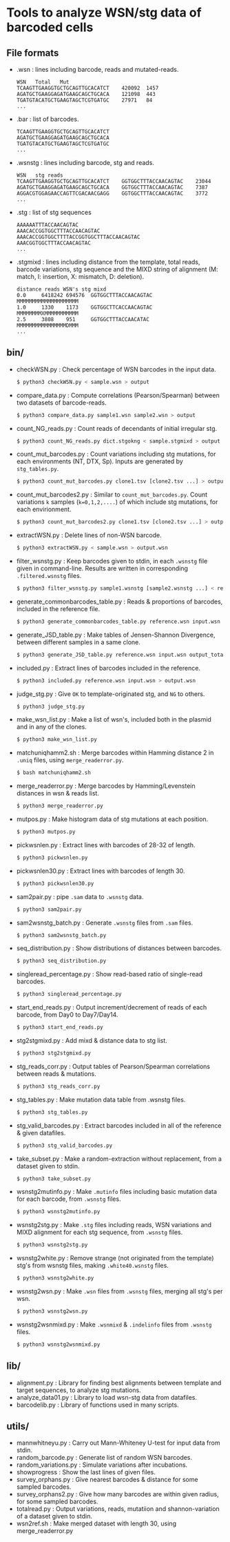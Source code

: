 # Tools to analyze WSN/stg data of barcoded cells

## File formats
- .wsn : lines including barcode, reads and mutated-reads.
  ```
  WSN	Total	Mut
  TCAAGTTGAAGGTGCTGCAGTTGCACATCT	420092	1457
  AGATGCTGAAGGAGATGAAGCAGCTGCACA	121098	443
  TGATGTACATGCTGAAGTAGCTCGTGATGC 	27971	84
  ...
  ```

- .bar : list of barcodes.
  ```
  TCAAGTTGAAGGTGCTGCAGTTGCACATCT
  AGATGCTGAAGGAGATGAAGCAGCTGCACA
  TGATGTACATGCTGAAGTAGCTCGTGATGC
  ...
  ```

- .wsnstg : lines including barcode, stg and reads.
  ```
  WSN	stg	reads
  TCAAGTTGAAGGTGCTGCAGTTGCACATCT	GGTGGCTTTACCAACAGTAC	23044
  AGATGCTGAAGGAGATGAAGCAGCTGCACA	GGTGGCTTTACCAACAGTAC	7387
  AGGACGTGGAGAACCAGTTCGACAACGAGG	GGTGGCTTTACCAACAGTAC	3772
  ...
  ```

- .stg : list of stg sequences
  ```
  AAAAAATTTACCAACAGTAC
  AAACACCGGTGGCTTTACCAACAGTAC
  AAACACCGGTGGCTTTTACCGGTGGCTTTACCAACAGTAC
  AAACGGTGGCTTTACCAACAGTAC
  ...
  ```

- .stgmixd : lines including distance from the template, total reads, barcode variations, stg sequence and the MIXD string of alignment (M: match, I: insertion, X: mismatch, D: deletion). 
  ```
  distance reads WSN's stg mixd
  0.0     6418242 694576  GGTGGCTTTACCAACAGTAC    MMMMMMMMMMMMMMMMMMMM
  1.0     1330    1173    GGTGGCTTCACCAACAGTAC    MMMMMMMMXMMMMMMMMMMM
  2.5     3808    951     GGTGGCTTTACCAACATAC     MMMMMMMMMMMMMMMMDMMM
  ...
  ```

## bin/
- checkWSN.py : Check percentage of WSN barcodes in the input data.
  ```bash
  $ python3 checkWSN.py < sample.wsn > output
  ```

- compare_data.py : Compute correlations (Pearson/Spearman) between two datasets of barcode-reads.
  ```bash
  $ python3 compare_data.py sample1.wsn sample2.wsn > output
  ```

- count_NG_reads.py : Count reads of decendants of initial irregular stg.
  ```bash
  $ python3 count_NG_reads.py dict.stgokng < sample.stgmixd > output
  ```

- count_mut_barcodes.py : Count variations including stg mutations, for each environments (NT, DTX, Sp). Inputs are generated by `stg_tables.py`.
  ```bash
  $ python3 count_mut_barcodes.py clone1.tsv [clone2.tsv ...] > output
  ```

- count_mut_barcodes2.py : Similar to `count_mut_barcodes.py`. Count variations `k` samples (`k=0,1,2,....`) of which include stg mutations, for each envirionment.
  ```bash
  $ python3 count_mut_barcodes2.py clone1.tsv [clone2.tsv ...] > output
  ```

- extractWSN.py : Delete lines of non-WSN barcode.
  ```bash
  $ python3 extractWSN.py < sample.wsn > output.wsn
  ```

- filter_wsnstg.py : Keep barcodes given to stdin, in each `.wsnstg` file given in command-line. Results are written in corresponding `.filtered.wsnstg` files.
  ```bash
  $ python3 filter_wsnstg.py sample1.wsnstg [sample2.wsnstg ...] < reference_barcodes.bar
  ```

- generate_commonbarcodes_table.py : Reads & proportions of barcodes, included in the reference file.
  ```bash
  $ python3 generate_commonbarcodes_table.py reference.wsn input.wsn output_total.tsv output_top10.tsv
  ```

- generate_JSD_table.py : Make tables of Jensen-Shannon Divergence, between different samples in a same clone.
  ```bash
  $ python3 generate_JSD_table.py reference.wsn input.wsn output_total.wsn output_top10.wsn
  ```

- included.py : Extract lines of barcodes included in the reference.
  ```bash
  $ python3 included.py reference.wsn input.wsn > output.wsn
  ```

- judge_stg.py : Give `OK` to template-originated stg, and `NG` to others.
  ```bash
  $ python3 judge_stg.py
  ```

- make_wsn_list.py : Make a list of wsn's, included both in the plasmid and in any of the clones.
  ```bash
  $ python3 make_wsn_list.py
  ```

- matchuniqhamm2.sh : Merge barcodes within Hamming distance 2 in `.uniq` files, using `merge_readerror.py`.
  ```bash
  $ bash matchuniqhamm2.sh
  ```

- merge_readerror.py : Merge barcodes by Hamming/Levenstein distances in wsn & reads list.
  ```bash
  $ python3 merge_readerror.py
  ```

- mutpos.py : Make histogram data of stg mutations at each position.
  ```bash
  $ python3 mutpos.py
  ```

- pickwsnlen.py : Extract lines with barcodes of 28-32 of length.
  ```bash
  $ python3 pickwsnlen.py
  ```

- pickwsnlen30.py : Extract lines with barcodes of length 30.
  ```bash
  $ python3 pickwsnlen30.py
  ```

- sam2pair.py : pipe `.sam` data to `.wsnstg` data.
  ```bash
  $ python3 sam2pair.py
  ```

- sam2wsnstg_batch.py : Generate `.wsnstg` files from `.sam` files.
  ```bash
  $ python3 sam2wsnstg_batch.py
  ```

- seq_distribution.py : Show distributions of distances between barcodes.
  ```bash
  $ python3 seq_distribution.py
  ```

- singleread_percentage.py : Show read-based ratio of single-read barcodes.
  ```bash
  $ python3 singleread_percentage.py
  ```

- start_end_reads.py : Output increment/decrement of reads of each barcode, from Day0 to Day7/Day14.
  ```bash
  $ python3 start_end_reads.py
  ```

- stg2stgmixd.py : Add mixd & distance data to stg list.
  ```bash
  $ python3 stg2stgmixd.py
  ```

- stg_reads_corr.py : Output tables of Pearson/Spearman correlations between reads & mutations.
  ```bash
  $ python3 stg_reads_corr.py
  ```

- stg_tables.py : Make mutation data table from .wsnstg files.
  ```bash
  $ python3 stg_tables.py
  ```

- stg_valid_barcodes.py : Extract barcodes included in all of the reference & given datafiles.
  ```bash
  $ python3 stg_valid_barcodes.py
  ```

- take_subset.py : Make a random-extraction without replacement, from a dataset given to stdin.
  ```bash
  $ python3 take_subset.py
  ```

- wsnstg2mutinfo.py : Make `.mutinfo` files including basic mutation data for each barcode, from `.wsnstg` files.
  ```bash
  $ python3 wsnstg2mutinfo.py
  ```

- wsnstg2stg.py : Make `.stg` files including reads, WSN variations and MIXD alignment for each stg sequence, from `.wsnstg` files.
  ```bash
  $ python3 wsnstg2stg.py
  ```

- wsnstg2white.py : Remove strange (not originated from the template) stg's from wsnstg files, making `.white40.wsnstg` files.
  ```bash
  $ python3 wsnstg2white.py
  ```

- wsnstg2wsn.py : Make `.wsn` files from `.wsnstg` files, merging all stg's per wsn.
  ```bash
  $ python3 wsnstg2wsn.py
  ```

- wsnstg2wsnmixd.py : Make `.wsnmixd` & `.indelinfo` files from `.wsnstg` files.
  ```bash
  $ python3 wsnstg2wsnmixd.py
  ```

## lib/
- alignment.py : Library for finding best alignments between template and target sequences, to analyze stg mutations.
- analyze_data01.py : Library to load wsn-stg data from datafiles.
- barcodelib.py : Library of functions used in many scripts.

## utils/
- mannwhitneyu.py : Carry out Mann-Whiteney U-test for input data from stdin.
- random_barcode.py : Generate list of random WSN barcodes.
- random_variations.py : Simulate variations after incubations.
- showprogress : Show the last lines of given files.
- survey_orphans.py : Give nearest barcodes & distance for some sampled barcodes.
- survey_orphans2.py : Give how many barcodes are within given radius, for some sampled barcodes.
- totalread.py : Output variations, reads, mutatiion and shannon-variation of a dataset given to stdin.
- wsn2ref.sh : Make merged dataset with length 30, using merge_readerror.py
